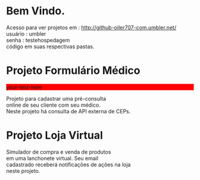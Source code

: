 Bem Vindo.
============================================================================
Acesso para ver projetos em : http://github-oiler707-com.umbler.net/  
usuário : umbler         
senha   : testehospedagem  
código em suas respectivas pastas.

Projeto Formulário Médico
============================================================================
<div style="background: red"> your-text-here </div>  

Projeto para cadastrar uma pré-consulta  
online de seu cliente com seu médico.    
Neste projeto há consulta de API externa 
de CEPs.  

Projeto Loja Virtual
============================================================================
Simulador de compra e venda de  produtos  
em uma lanchonete virtual. Seu email  
cadastrado receberá notificações de ações na loja  
neste projeto.







